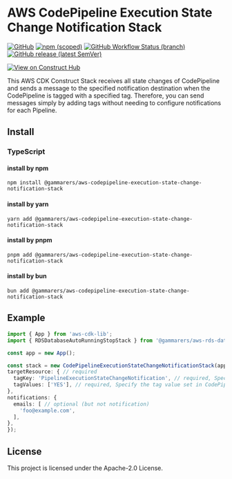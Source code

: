 # AWS CodePipeline Execution State Change Notification Stack

[![GitHub](https://img.shields.io/github/license/gammarers/aws-codepipeline-execution-state-change-notification-stack?style=flat-square)](https://github.com/gammarers/aws-codepipeline-execution-state-change-notification-stack/blob/main/LICENSE)
[![npm (scoped)](https://img.shields.io/npm/v/@gammarers/aws-codepipeline-execution-state-change-notification-stack?style=flat-square)](https://www.npmjs.com/package/@gammarers/aws-codepipeline-execution-state-change-notification-stack)
[![GitHub Workflow Status (branch)](https://img.shields.io/github/actions/workflow/status/gammarers/aws-codepipeline-execution-state-change-notification-stack/release.yml?branch=main&label=release&style=flat-square)](https://github.com/gammarers/aws-codepipeline-execution-state-change-notification-stack/actions/workflows/release.yml)
[![GitHub release (latest SemVer)](https://img.shields.io/github/v/release/gammarers/aws-codepipeline-execution-state-change-notification-stack?sort=semver&style=flat-square)](https://github.com/gammarers/aws-codepipeline-execution-state-change-notification-stack/releases)

[![View on Construct Hub](https://constructs.dev/badge?package=@gammarers/aws-codepipeline-execution-state-change-notification-stack)](https://constructs.dev/packages/@gammarers/aws-codepipeline-execution-state-change-notification-stack)

This AWS CDK Construct Stack receives all state changes of CodePipeline and sends a message to the specified notification destination when the CodePipeline is tagged with a specified tag. Therefore, you can send messages simply by adding tags without needing to configure notifications for each Pipeline.

## Install

### TypeScript

#### install by npm

```shell
npm install @gammarers/aws-codepipeline-execution-state-change-notification-stack
```
#### install by yarn

```shell
yarn add @gammarers/aws-codepipeline-execution-state-change-notification-stack
```
#### install by pnpm

```shell
pnpm add @gammarers/aws-codepipeline-execution-state-change-notification-stack
```
#### install by bun

```shell
bun add @gammarers/aws-codepipeline-execution-state-change-notification-stack
```

## Example

```typescript
import { App } from 'aws-cdk-lib';
import { RDSDatabaseAutoRunningStopStack } from '@gammarers/aws-rds-database-auto-running-stop-stack';

const app = new App();

const stack = new CodePipelineExecutionStateChangeNotificationStack(app, 'CodePipelineExecutionStateChangeNotificationStack', {
targetResource: { // required
  tagKey: 'PipelineExecutionStateChangeNotification', // required, Specify the tag key set in CodePipeline
  tagValues: ['YES'], // required, Specify the tag value set in CodePipeline
},
notifications: {
  emails: [ // optional (but not notification)
    'foo@example.com',
  ],
},
});

```

## License

This project is licensed under the Apache-2.0 License.
